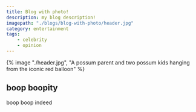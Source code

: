 ```yaml
---
title: Blog with photo!
description: my blog description!
imagepath: "./blogs/blog-with-photo/header.jpg"
category: entertainment
tags:
    - celebrity
    - opinion
---
```

{% image "./header.jpg", "A possum parent and two possum kids hanging from the iconic red balloon" %}
## boop boopity
boop boop indeed